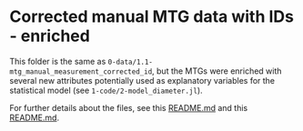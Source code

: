 
# Corrected manual MTG data with IDs - enriched

This folder is the same as `0-data/1.1-mtg_manual_measurement_corrected_id`, but the MTGs were enriched with several new attributes potentially used as explanatory variables for the statistical model (see `1-code/2-model_diameter.jl`).

For further details about the files, see this [README.md](../1.0-mtg_manual_measurement_corrected/README.md) and this [README.md](../1.1-mtg_manual_measurement_corrected_id/README.md).
